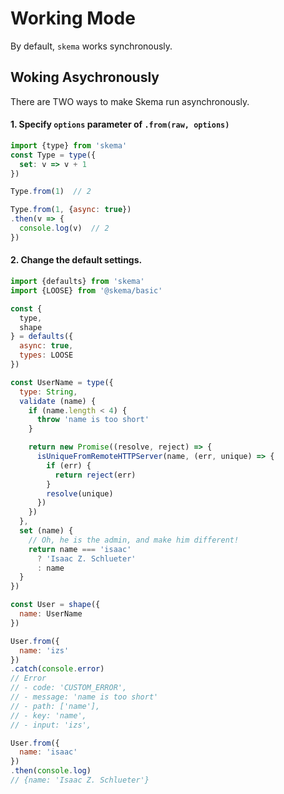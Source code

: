 # Working Mode

By default, `skema` works synchronously.

## Woking Asychronously

There are TWO ways to make Skema run asynchronously.

#### 1. Specify `options` parameter of `.from(raw, options)`


```js
import {type} from 'skema'
const Type = type({
  set: v => v + 1
})

Type.from(1)  // 2

Type.from(1, {async: true})
.then(v => {
  console.log(v)  // 2
})
```

#### 2. Change the default settings.

```js
import {defaults} from 'skema'
import {LOOSE} from '@skema/basic'

const {
  type,
  shape
} = defaults({
  async: true,
  types: LOOSE
})

const UserName = type({
  type: String,
  validate (name) {
    if (name.length < 4) {
      throw 'name is too short'
    }

    return new Promise((resolve, reject) => {
      isUniqueFromRemoteHTTPServer(name, (err, unique) => {
        if (err) {
          return reject(err)
        }
        resolve(unique)
      })
    })
  },
  set (name) {
    // Oh, he is the admin, and make him different!
    return name === 'isaac'
      ? 'Isaac Z. Schlueter'
      : name
  }
})

const User = shape({
  name: UserName
})

User.from({
  name: 'izs'
})
.catch(console.error)
// Error
// - code: 'CUSTOM_ERROR',
// - message: 'name is too short'
// - path: ['name'],
// - key: 'name',
// - input: 'izs',

User.from({
  name: 'isaac'
})
.then(console.log)
// {name: 'Isaac Z. Schlueter'}
```
